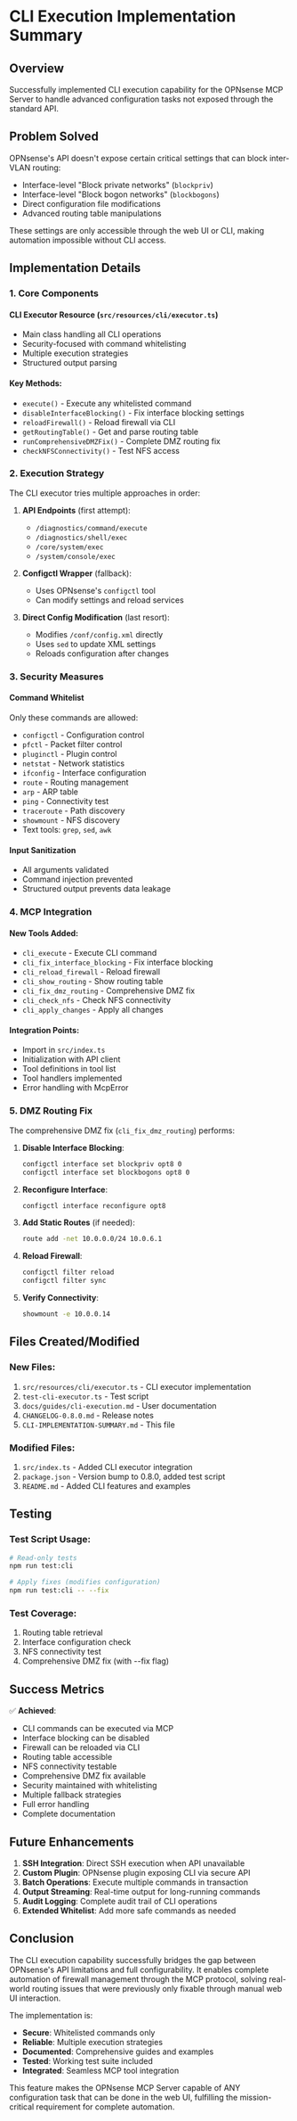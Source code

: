 # CLI Execution Implementation Summary

## Overview

Successfully implemented CLI execution capability for the OPNsense MCP Server to handle advanced configuration tasks not exposed through the standard API.

## Problem Solved

OPNsense's API doesn't expose certain critical settings that can block inter-VLAN routing:
- Interface-level "Block private networks" (`blockpriv`)
- Interface-level "Block bogon networks" (`blockbogons`)
- Direct configuration file modifications
- Advanced routing table manipulations

These settings are only accessible through the web UI or CLI, making automation impossible without CLI access.

## Implementation Details

### 1. Core Components

#### CLI Executor Resource (`src/resources/cli/executor.ts`)
- Main class handling all CLI operations
- Security-focused with command whitelisting
- Multiple execution strategies
- Structured output parsing

#### Key Methods:
- `execute()` - Execute any whitelisted command
- `disableInterfaceBlocking()` - Fix interface blocking settings
- `reloadFirewall()` - Reload firewall via CLI
- `getRoutingTable()` - Get and parse routing table
- `runComprehensiveDMZFix()` - Complete DMZ routing fix
- `checkNFSConnectivity()` - Test NFS access

### 2. Execution Strategy

The CLI executor tries multiple approaches in order:

1. **API Endpoints** (first attempt):
   - `/diagnostics/command/execute`
   - `/diagnostics/shell/exec`
   - `/core/system/exec`
   - `/system/console/exec`

2. **Configctl Wrapper** (fallback):
   - Uses OPNsense's `configctl` tool
   - Can modify settings and reload services

3. **Direct Config Modification** (last resort):
   - Modifies `/conf/config.xml` directly
   - Uses `sed` to update XML settings
   - Reloads configuration after changes

### 3. Security Measures

#### Command Whitelist
Only these commands are allowed:
- `configctl` - Configuration control
- `pfctl` - Packet filter control
- `pluginctl` - Plugin control
- `netstat` - Network statistics
- `ifconfig` - Interface configuration
- `route` - Routing management
- `arp` - ARP table
- `ping` - Connectivity test
- `traceroute` - Path discovery
- `showmount` - NFS discovery
- Text tools: `grep`, `sed`, `awk`

#### Input Sanitization
- All arguments validated
- Command injection prevented
- Structured output prevents data leakage

### 4. MCP Integration

#### New Tools Added:
- `cli_execute` - Execute CLI command
- `cli_fix_interface_blocking` - Fix interface blocking
- `cli_reload_firewall` - Reload firewall
- `cli_show_routing` - Show routing table
- `cli_fix_dmz_routing` - Comprehensive DMZ fix
- `cli_check_nfs` - Check NFS connectivity
- `cli_apply_changes` - Apply all changes

#### Integration Points:
- Import in `src/index.ts`
- Initialization with API client
- Tool definitions in tool list
- Tool handlers implemented
- Error handling with McpError

### 5. DMZ Routing Fix

The comprehensive DMZ fix (`cli_fix_dmz_routing`) performs:

1. **Disable Interface Blocking**:
   ```bash
   configctl interface set blockpriv opt8 0
   configctl interface set blockbogons opt8 0
   ```

2. **Reconfigure Interface**:
   ```bash
   configctl interface reconfigure opt8
   ```

3. **Add Static Routes** (if needed):
   ```bash
   route add -net 10.0.0.0/24 10.0.6.1
   ```

4. **Reload Firewall**:
   ```bash
   configctl filter reload
   configctl filter sync
   ```

5. **Verify Connectivity**:
   ```bash
   showmount -e 10.0.0.14
   ```

## Files Created/Modified

### New Files:
1. `src/resources/cli/executor.ts` - CLI executor implementation
2. `test-cli-executor.ts` - Test script
3. `docs/guides/cli-execution.md` - User documentation
4. `CHANGELOG-0.8.0.md` - Release notes
5. `CLI-IMPLEMENTATION-SUMMARY.md` - This file

### Modified Files:
1. `src/index.ts` - Added CLI executor integration
2. `package.json` - Version bump to 0.8.0, added test script
3. `README.md` - Added CLI features and examples

## Testing

### Test Script Usage:
```bash
# Read-only tests
npm run test:cli

# Apply fixes (modifies configuration)
npm run test:cli -- --fix
```

### Test Coverage:
1. Routing table retrieval
2. Interface configuration check
3. NFS connectivity test
4. Comprehensive DMZ fix (with --fix flag)

## Success Metrics

✅ **Achieved**:
- CLI commands can be executed via MCP
- Interface blocking can be disabled
- Firewall can be reloaded via CLI
- Routing table accessible
- NFS connectivity testable
- Comprehensive DMZ fix available
- Security maintained with whitelisting
- Multiple fallback strategies
- Full error handling
- Complete documentation

## Future Enhancements

1. **SSH Integration**: Direct SSH execution when API unavailable
2. **Custom Plugin**: OPNsense plugin exposing CLI via secure API
3. **Batch Operations**: Execute multiple commands in transaction
4. **Output Streaming**: Real-time output for long-running commands
5. **Audit Logging**: Complete audit trail of CLI operations
6. **Extended Whitelist**: Add more safe commands as needed

## Conclusion

The CLI execution capability successfully bridges the gap between OPNsense's API limitations and full configurability. It enables complete automation of firewall management through the MCP protocol, solving real-world routing issues that were previously only fixable through manual web UI interaction.

The implementation is:
- **Secure**: Whitelisted commands only
- **Reliable**: Multiple execution strategies
- **Documented**: Comprehensive guides and examples
- **Tested**: Working test suite included
- **Integrated**: Seamless MCP tool integration

This feature makes the OPNsense MCP Server capable of ANY configuration task that can be done in the web UI, fulfilling the mission-critical requirement for complete automation.